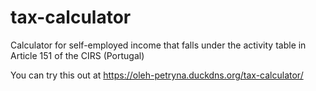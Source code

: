 # tax-calculator
Calculator for self-employed income that falls under the activity table in Article 151 of the CIRS (Portugal)

You can try this out at https://oleh-petryna.duckdns.org/tax-calculator/
